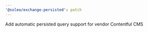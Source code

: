 ```yaml
---
'@soleo/exchange-persisted': patch
---
```


Add automatic persisted query support for vendor Contentful CMS
